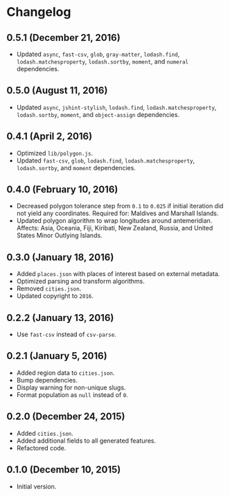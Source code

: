 # Changelog

## 0.5.1 (December 21, 2016)
* Updated `async`, `fast-csv`, `glob`, `gray-matter`, `lodash.find`,
  `lodash.matchesproperty`, `lodash.sortby`, `moment`, and `numeral`
  dependencies.

## 0.5.0 (August 11, 2016)
* Updated `async`, `jshint-stylish`, `lodash.find`, `lodash.matchesproperty`,
  `lodash.sortby`, `moment`, and `object-assign` dependencies.

## 0.4.1 (April 2, 2016)
* Optimized `lib/polygon.js`.
* Updated `fast-csv`, `glob`, `lodash.find`, `lodash.matchesproperty`,
  `lodash.sortby`, and `moment` dependencies.

## 0.4.0 (February 10, 2016)
* Decreased polygon tolerance step from `0.1` to `0.025` if initial iteration
  did not yield any coordinates. Required for: Maldives and Marshall Islands.
* Updated polygon algorithm to wrap longitudes around antemeridian. Affects:
  Asia, Oceania, Fiji, Kiribati, New Zealand, Russia, and
  United States Minor Outlying Islands.

## 0.3.0 (January 18, 2016)
* Added `places.json` with places of interest based on external metadata.
* Optimized parsing and transform algorithms.
* Removed `cities.json`.
* Updated copyright to `2016`.

## 0.2.2 (January 13, 2016)
* Use `fast-csv` instead of `csv-parse`.

## 0.2.1 (January 5, 2016)
* Added region data to `cities.json`.
* Bump dependencies.
* Display warning for non-unique slugs.
* Format population as `null` instead of `0`.

## 0.2.0 (December 24, 2015)
* Added `cities.json`.
* Added additional fields to all generated features.
* Refactored code.

## 0.1.0 (December 10, 2015)
* Initial version.
